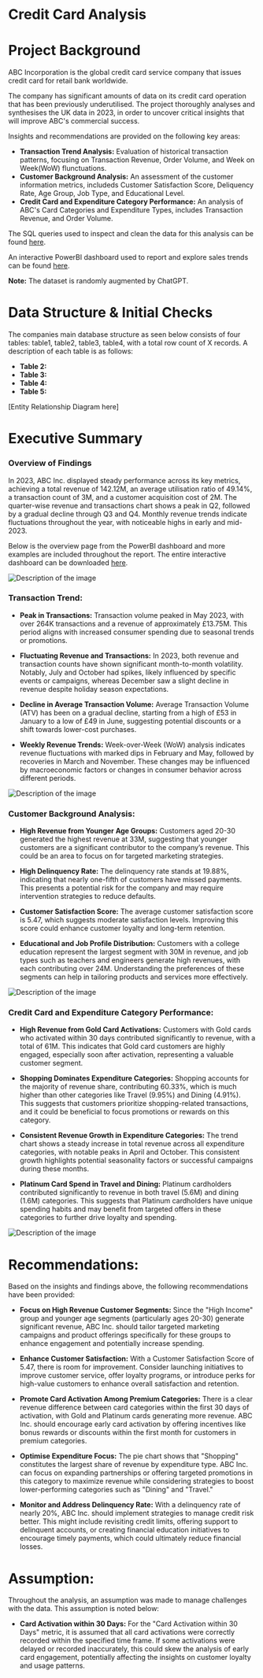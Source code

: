 # Credit Card Analysis

# Project Background
ABC Incorporation is the global credit card service company that issues credit card for retail bank worldwide.

The company has significant amounts of data on its credit card operation that has been previously underutilised. The project thoroughly analyses and synthesises the UK data in 2023, in order to uncover critical insights that will improve ABC's commercial success.

Insights and recommendations are provided on the following key areas:

- **Transaction Trend Analysis:** Evaluation of historical transaction patterns, focusing on Transaction Revenue, Order Volume, and Week on Week(WoW) flunctuations.
- **Customer Background Analysis:** An assessment of the customer information metrics, includeds Customer Satisfaction Score, Deliquency Rate, Age Group, Job Type, and Educational Level.
- **Credit Card and Expenditure Category Performance:** An analysis of ABC's Card Categories and Expenditure Types, includes Transaction Revenue, and Order Volume.

The SQL queries used to inspect and clean the data for this analysis can be found [here](https://github.com/JulJul00/Credit-Card_Client-Analysis/blob/main/SQL%20Queries/Cleaning%20Data%20for%20Analysis.sql).
  
An interactive PowerBI dashboard used to report and explore sales trends can be found [here](https://github.com/JulJul00/Credit-Card_Client-Analysis/raw/main/ABC%20Inc..pbix).


**Note:** The dataset is randomly augmented by ChatGPT.


# Data Structure & Initial Checks

The companies main database structure as seen below consists of four tables: table1, table2, table3, table4, with a total row count of X records. A description of each table is as follows:
- **Table 2:**
- **Table 3:**
- **Table 4:**
- **Table 5:**

[Entity Relationship Diagram here]


# Executive Summary

### Overview of Findings

In 2023, ABC Inc. displayed steady performance across its key metrics, achieving a total revenue of 142.12M, an average utilisation ratio of 49.14%, a transaction count of 3M, and a customer acquisition cost of 2M. The quarter-wise revenue and transactions chart shows a peak in Q2, followed by a gradual decline through Q3 and Q4. Monthly revenue trends indicate fluctuations throughout the year, with noticeable highs in early and mid-2023.

Below is the overview page from the PowerBI dashboard and more examples are included throughout the report. 
The entire interactive dashboard can be downloaded [here](https://github.com/JulJul00/Credit-Card_Client-Analysis/raw/main/ABC%20Inc..pbix).

![Description of the image](https://github.com/JulJul00/Credit-Card_Client-Analysis/blob/main/ABC%20Incorporation%20Overview.png)


### Transaction Trend:

* **Peak in Transactions:** Transaction volume peaked in May 2023, with over 264K transactions and a revenue of approximately £13.75M. This period aligns with increased consumer spending due to seasonal trends or promotions.
  
* **Fluctuating Revenue and Transactions:** In 2023, both revenue and transaction counts have shown significant month-to-month volatility. Notably, July and October had spikes, likely influenced by specific events or campaigns, whereas December saw a slight decline in revenue despite holiday season expectations.
  
* **Decline in Average Transaction Volume:** Average Transaction Volume (ATV) has been on a gradual decline, starting from a high of £53 in January to a low of £49 in June, suggesting potential discounts or a shift towards lower-cost purchases.
  
* **Weekly Revenue Trends:** Week-over-Week (WoW) analysis indicates revenue fluctuations with marked dips in February and May, followed by recoveries in March and November. These changes may be influenced by macroeconomic factors or changes in consumer behavior across different periods.

![Description of the image](https://github.com/JulJul00/Credit-Card_Client-Analysis/blob/main/ABC%20Incorporation%20Transaction%20Trend.png)


### Customer Background Analysis:

* **High Revenue from Younger Age Groups:** Customers aged 20-30 generated the highest revenue at 33M, suggesting that younger customers are a significant contributor to the company’s revenue. This could be an area to focus on for targeted marketing strategies.
  
* **High Delinquency Rate:** The delinquency rate stands at 19.88%, indicating that nearly one-fifth of customers have missed payments. This presents a potential risk for the company and may require intervention strategies to reduce defaults.
  
* **Customer Satisfaction Score:** The average customer satisfaction score is 5.47, which suggests moderate satisfaction levels. Improving this score could enhance customer loyalty and long-term retention.
  
* **Educational and Job Profile Distribution:** Customers with a college education represent the largest segment with 30M in revenue, and job types such as teachers and engineers generate high revenues, with each contributing over 24M. Understanding the preferences of these segments can help in tailoring products and services more effectively.

![Description of the image](https://github.com/JulJul00/Credit-Card_Client-Analysis/blob/main/ABC%20Incorporation%20Customer%20Background.png)


### Credit Card and Expenditure Category Performance:

* **High Revenue from Gold Card Activations:** Customers with Gold cards who activated within 30 days contributed significantly to revenue, with a total of 61M. This indicates that Gold card customers are highly engaged, especially soon after activation, representing a valuable customer segment.
  
* **Shopping Dominates Expenditure Categories:** Shopping accounts for the majority of revenue share, contributing 60.33%, which is much higher than other categories like Travel (9.95%) and Dining (4.91%). This suggests that customers prioritize shopping-related transactions, and it could be beneficial to focus promotions or rewards on this category.
  
* **Consistent Revenue Growth in Expenditure Categories:** The trend chart shows a steady increase in total revenue across all expenditure categories, with notable peaks in April and October. This consistent growth highlights potential seasonality factors or successful campaigns during these months.
  
* **Platinum Card Spend in Travel and Dining:** Platinum cardholders contributed significantly to revenue in both travel (5.6M) and dining (1.6M) categories. This suggests that Platinum cardholders have unique spending habits and may benefit from targeted offers in these categories to further drive loyalty and spending.

![Description of the image](https://github.com/JulJul00/Credit-Card_Client-Analysis/blob/main/ABC%20Incorporation%20Category%20Performance.png)



# Recommendations:

Based on the insights and findings above, the following recommendations have been provided:

* **Focus on High Revenue Customer Segments:** Since the "High Income" group and younger age segments (particularly ages 20-30) generate significant revenue, ABC Inc. should tailor targeted marketing campaigns and product offerings specifically for these groups to enhance engagement and potentially increase spending.
  
* **Enhance Customer Satisfaction:** With a Customer Satisfaction Score of 5.47, there is room for improvement. Consider launching initiatives to improve customer service, offer loyalty programs, or introduce perks for high-value customers to enhance overall satisfaction and retention.
  
* **Promote Card Activation Among Premium Categories:** There is a clear revenue difference between card categories within the first 30 days of activation, with Gold and Platinum cards generating more revenue. ABC Inc. should encourage early card activation by offering incentives like bonus rewards or discounts within the first month for customers in premium categories.
  
* **Optimise Expenditure Focus:** The pie chart shows that "Shopping" constitutes the largest share of revenue by expenditure type. ABC Inc. can focus on expanding partnerships or offering targeted promotions in this category to maximize revenue while considering strategies to boost lower-performing categories such as "Dining" and "Travel."

* **Monitor and Address Delinquency Rate:** With a delinquency rate of nearly 20%, ABC Inc. should implement strategies to manage credit risk better. This might include revisiting credit limits, offering support to delinquent accounts, or creating financial education initiatives to encourage timely payments, which could ultimately reduce financial losses.
  


# Assumption:

Throughout the analysis, an assumption was made to manage challenges with the data. This assumption is noted below:

* **Card Activation within 30 Days:** For the "Card Activation within 30 Days" metric, it is assumed that all card activations were correctly recorded within the specified time frame. If some activations were delayed or recorded inaccurately, this could skew the analysis of early card engagement, potentially affecting the insights on customer loyalty and usage patterns.




